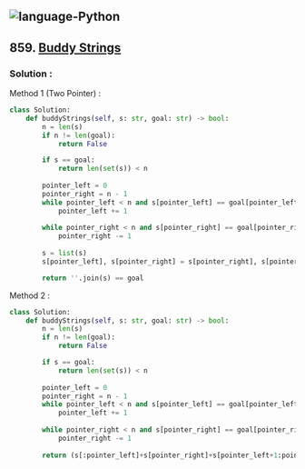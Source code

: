 ![language-Python](https://img.shields.io/badge/%20-Python-ffd43b?style=for-the-badge&logo=PYTHON)
---

## 859. [Buddy Strings](https://leetcode.com/problems/buddy-strings)

### Solution :

Method 1 (Two Pointer) :
```python
class Solution:
    def buddyStrings(self, s: str, goal: str) -> bool:
        n = len(s)
        if n != len(goal):
            return False

        if s == goal:
            return len(set(s)) < n
        
        pointer_left = 0
        pointer_right = n - 1
        while pointer_left < n and s[pointer_left] == goal[pointer_left]:
            pointer_left += 1
        
        while pointer_right < n and s[pointer_right] == goal[pointer_right]:
            pointer_right -= 1
        
        s = list(s)
        s[pointer_left], s[pointer_right] = s[pointer_right], s[pointer_left]

        return ''.join(s) == goal
```

Method 2 :
```python
class Solution:
    def buddyStrings(self, s: str, goal: str) -> bool:
        n = len(s)
        if n != len(goal):
            return False

        if s == goal:
            return len(set(s)) < n
        
        pointer_left = 0
        pointer_right = n - 1
        while pointer_left < n and s[pointer_left] == goal[pointer_left]:
            pointer_left += 1
        
        while pointer_right < n and s[pointer_right] == goal[pointer_right]:
            pointer_right -= 1
        
        return (s[:pointer_left]+s[pointer_right]+s[pointer_left+1:pointer_right]+s[pointer_left]+s[pointer_right+1:]) == goal
```
